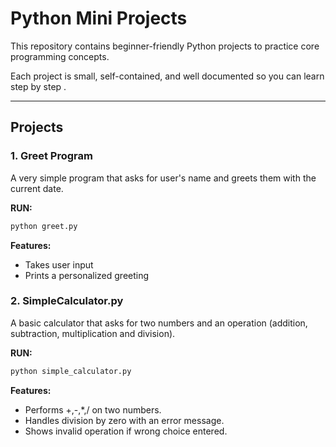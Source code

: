 # Python Mini Projects


This repository contains beginner-friendly Python projects to practice core programming concepts.

Each project is small, self-contained, and well documented so you can learn step by step .



---



## Projects



### 1. Greet Program

A very simple program that asks for user's name and greets them with the current date.

**RUN:**
```bash
python greet.py
```

**Features:**
- Takes user input
- Prints a personalized greeting


### 2. SimpleCalculator.py
A basic calculator that asks for two numbers and an operation (addition, subtraction, multiplication and division).

**RUN:**
```bash
python simple_calculator.py
```

**Features:**
- Performs +,-,*,/ on two numbers.
- Handles division by zero with an error message.
- Shows invalid operation if wrong choice entered.








